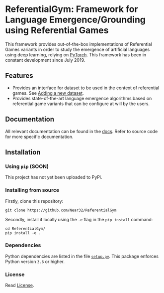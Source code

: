 # ReferentialGym: Framework for Language Emergence/Grounding using Referential Games

This framework provides out-of-the-box implementations of Referential Games variants in order to study the emergence of artificial languages using deep learning, relying on [PyTorch](https://www.pytorch.org). This framework has been in constant development since July 2019.

## Features

<!--
+ PyTorch implementation of: [A2C](https://hackernoon.com/intuitive-rl-intro-to-advantage-actor-critic-a2c-4ff545978752),[REINFORCE](https://danielhp95.github.io/policy-gradient-algorithms-a-review),[PPO](https://arxiv.org/abs/1707.06347)...
-->
+ Provides an interface for dataset to be used in the context of referential games. See [Adding a new dataset](docs/adding-a-new-dataset.md).
+ Provides state-of-the-art language emergence algorithms based on referential game variants that can be configure at will by the users.

## Documentation

All relevant documentation can be found in the [docs](docs/readme.md). Refer to source code for more specific documentation.

## Installation

### Using `pip` (**SOON**)

This project has not yet been uploaded to PyPi.

<!--
This project can be found in [PyPi](LINK TO PYPI project) (Python Package Index). It can be installed via
`pip`:

`pip install referentialgym`
-->

### Installing from source

Firstly, clone this repository:

```
git clone https://github.com/Near32/ReferentialGym
```

Secondly, install it locally using the `-e` flag in the `pip install` command:
```
cd ReferentialGym/
pip install -e .
```

### Dependencies

Python dependencies are listed in the file [`setup.py`](./setup.py). This package enforces Python version `3.6` or higher. 

### License

Read [License](LICENSE).